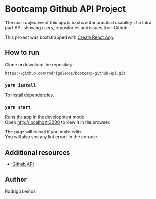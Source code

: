 # Bootcamp Github API Project

The main objective of this app is to show the practical usability of a third part API, showing users, repositories and issues from Github.

This project was bootstrapped with [Create React App](https://github.com/facebook/create-react-app).

## How to run

Clone or download the repository:
```
https://github.com/rodrigolemos/bootcamp-github-api.git
```

### `yarn install`

To install dependencies.<br />

### `yarn start`

Runs the app in the development mode.<br />
Open [http://localhost:3000](http://localhost:3000) to view it in the browser.

The page will reload if you make edits.<br />
You will also see any lint errors in the console.

## Additional resources
- [Github API](https://developer.github.com/)

## Author

Rodrigo Lemos
